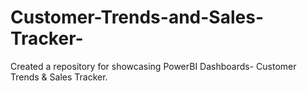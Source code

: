 # Customer-Trends-and-Sales-Tracker-
Created a repository for showcasing PowerBI Dashboards- Customer Trends &amp; Sales Tracker.
